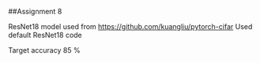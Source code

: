 ##Assignment 8

ResNet18 model used from https://github.com/kuangliu/pytorch-cifar 
Used default ResNet18 code 

Target accuracy 85 %
